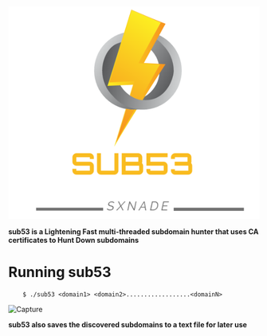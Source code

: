 ![Capture](https://github.com/SxNade/sub53/blob/main/sub53.png)


**sub53 is a Lightening Fast multi-threaded subdomain hunter that uses  CA certificates to Hunt Down subdomains**


# Running sub53

        $ ./sub53 <domain1> <domain2>..................<domainN>

![Capture](https://github.com/SxNade/SxNade.github.io/blob/main/sub53.gif)
    
**sub53 also saves the discovered subdomains to a text file for later use**
